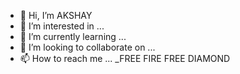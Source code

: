 - 👋 Hi, I’m AKSHAY
- 👀 I’m interested in ...
- 🌱 I’m currently learning ...
- 💞️ I’m looking to collaborate on ...
- 📫 How to reach me ...
_FREE FIRE FREE DIAMOND 
<!---
https://optimii.be/MnU3dDBVMG85OTYzN3k=
Working 100 safe real 200 diamond currently redeem 
Login and spin and redeem 100 working
--->
